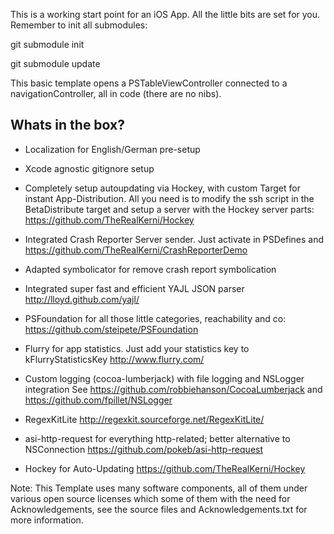 This is a working start point for an iOS App. All the little bits are set for you.
Remember to init all submodules:

git submodule init

git submodule update

This basic template opens a PSTableViewController connected to a navigationController, all in code (there are no nibs).

Whats in the box?
-----------------

* Localization for English/German pre-setup

* Xcode agnostic gitignore setup

* Completely setup autoupdating via Hockey, with custom Target for instant App-Distribution.
All you need is to modify the ssh script in the BetaDistribute target and setup a server with the Hockey server parts:
https://github.com/TheRealKerni/Hockey

* Integrated Crash Reporter Server sender. Just activate in PSDefines and
https://github.com/TheRealKerni/CrashReporterDemo

* Adapted symbolicator for remove crash report symbolication

* Integrated super fast and efficient YAJL JSON parser
http://lloyd.github.com/yajl/

* PSFoundation for all those little categories, reachability and co:
https://github.com/steipete/PSFoundation

* Flurry for app statistics. Just add your statistics key to kFlurryStatisticsKey
http://www.flurry.com/

* Custom logging (cocoa-lumberjack) with file logging and NSLogger integration
See https://github.com/robbiehanson/CocoaLumberjack and https://github.com/fpillet/NSLogger

* RegexKitLite
http://regexkit.sourceforge.net/RegexKitLite/

* asi-http-request for everything http-related; better alternative to NSConnection
https://github.com/pokeb/asi-http-request

* Hockey for Auto-Updating
https://github.com/TheRealKerni/Hockey

Note: This Template uses many software components, all of them under various open source licenses which some of them with the need for Acknowledgements, see the source files and Acknowledgements.txt for more information.
